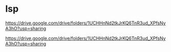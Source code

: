 # lsp

https://drive.google.com/drive/folders/1UCHHnNd2tkJrKQ6TnR3ud_XPfsNyA3hO?usp=sharing

https://drive.google.com/drive/folders/1UCHHnNd2tkJrKQ6TnR3ud_XPfsNyA3hO?usp=sharing
